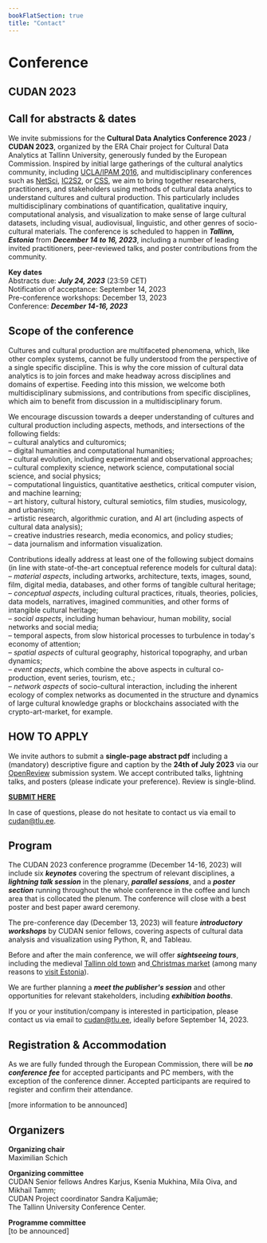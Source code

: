 ```yaml
---
bookFlatSection: true
title: "Contact"
---
```

# Conference

## CUDAN 2023 

## Call for abstracts & dates  

We invite submissions for the **Cultural Data Analytics Conference 2023** / **CUDAN 2023**, organized by the ERA Chair project for Cultural Data Analytics at Tallinn University, generously funded by the European Commission. Inspired by initial large gatherings of the cultural analytics community, including [UCLA/IPAM 2016](http://www.ipam.ucla.edu/programs/long-programs/culture-analytics/), and multidisciplinary conferences such as [NetSci](https://netscisociety.net/home), [IC2S2](https://www.ic2s2.org/index.html), or [CSS](https://cssociety.org/home), we aim to bring together researchers, practitioners, and stakeholders using methods of cultural data analytics to understand cultures and cultural production. This particularly includes multidisciplinary combinations of quantification, qualitative inquiry, computational analysis, and visualization to make sense of large cultural datasets, including visual, audiovisual, linguistic, and other genres of socio-cultural materials. The conference is scheduled to happen in ***Tallinn, Estonia*** from ***December 14 to 16, 2023***, including a number of leading invited practitioners, peer-reviewed talks, and poster contributions from the community.

**Key dates**  
Abstracts due:  ***July 24, 2023*** (23:59 CET)  
Notification of acceptance: September 14, 2023  
Pre-conference workshops: December 13, 2023  
Conference: ***December 14-16, 2023***  

## Scope of the conference  

Cultures and cultural production are multifaceted phenomena, which, like other complex systems, cannot be fully understood from the perspective of a single specific discipline. This is why the core mission of cultural data analytics is to join forces and make headway across disciplines and domains of expertise. Feeding into this mission, we welcome both multidisciplinary submissions, and contributions from specific disciplines, which aim to benefit from discussion in a multidisciplinary forum.

We encourage discussion towards a deeper understanding of cultures and cultural production including aspects, methods, and intersections of the following fields:  
– cultural analytics and culturomics;  
– digital humanities and computational humanities;  
– cultural evolution, including experimental and observational approaches;  
– cultural complexity science, network science, computational social science, and social physics;  
– computational linguistics, quantitative aesthetics, critical computer vision, and machine learning;  
– art history, cultural history, cultural semiotics, film studies, musicology, and urbanism;  
– artistic research, algorithmic curation, and AI art (including aspects of cultural data analysis);  
– creative industries research, media economics, and policy studies;  
– data journalism and information visualization.  
  
Contributions ideally address at least one of the following subject domains (in line with state-of-the-art conceptual reference models for cultural data):  
– *material aspects*, including artworks, architecture, texts, images, sound, film, digital media, databases, and other forms of tangible cultural heritage;  
– *conceptual aspects*, including cultural practices, rituals, theories, policies, data models, narratives, imagined communities, and other forms of intangible cultural heritage;  
– *social aspects*, including human behaviour, human mobility, social networks and social media;  
– temporal aspects, from slow historical processes to turbulence in today's economy of attention;    
– *spatial aspects* of cultural geography, historical topography, and urban dynamics;  
– *event aspects*, which combine the above aspects in cultural co-production, event series, tourism, etc.;  
– *network aspects* of socio-cultural interaction, including the inherent ecology of complex networks as documented in the structure and dynamics of large cultural knowledge graphs or blockchains associated with the crypto-art-market, for example.  
  
## HOW TO APPLY

We invite authors to submit a **single-page abstract pdf** including a (mandatory) descriptive figure and caption by the **24th of July 2023** via our [OpenReview](https://openreview.net/group?id=CUDAN.tlu.ee/2023/Conference) submission system. We accept contributed talks, lightning talks, and posters (please indicate your preference). Review is single-blind.  

**[SUBMIT HERE](https://openreview.net/group?id=CUDAN.tlu.ee/2023/Conference)** 

In case of questions, please do not hesitate to contact us via email to <cudan@tlu.ee>.  

## Program

The CUDAN 2023 conference programme (December 14-16, 2023) will include six ***keynotes*** covering the spectrum of relevant disciplines, a ***lightning talk session*** in the plenary, ***parallel sessions***, and a ***poster section*** running throughout the whole conference in the coffee and lunch area that is collocated the plenum. The conference will close with a best poster and best paper award ceremony.  

The pre-conference day (December 13, 2023) will feature ***introductory workshops*** by CUDAN senior fellows, covering aspects of cultural data analysis and visualization using Python, R, and Tableau.   

Before and after the main conference, we will offer ***sightseeing tours***, including the medieval [Tallinn old town](https://www.visitestonia.com/en/where-to-go/tallinn/tallinn-old-town) and[ Christmas market](https://www.visitestonia.com/en/why-estonia/christmas-in-tallinn) (among many reasons to [visit Estonia](https://www.visitestonia.com/en/)).  

We are further planning a ***meet the publisher's session*** and other opportunities for relevant stakeholders, including ***exhibition booths***.  

If you or your institution/company is interested in participation, please contact us via email to <cudan@tlu.ee>, ideally before September 14, 2023.  

## Registration & Accommodation

As we are fully funded through the European Commission, there will be ***no conference fee*** for accepted participants and PC members, with the exception of the conference dinner. Accepted participants are required to register and confirm their attendance.  

[more information to be announced]

## Organizers

**Organizing chair**  
Maximilian Schich  

**Organizing committee**  
CUDAN Senior fellows Andres Karjus, Ksenia Mukhina, Mila Oiva, and Mikhail Tamm;  
CUDAN Project coordinator Sandra Kaljumäe;  
The Tallinn University Conference Center.  

**Programme committee**  
[to be announced]  
